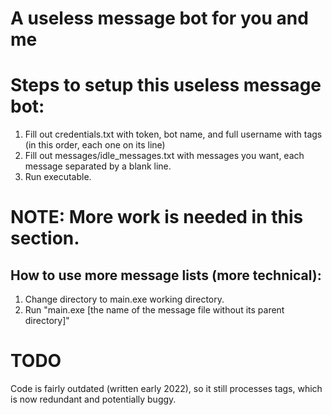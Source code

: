 # A useless message bot for you and me

# Steps to setup this useless message bot:
1. Fill out credentials.txt with token, bot name, and full username with tags (in this order, each one on its line)
2. Fill out messages/idle_messages.txt with messages you want, each message separated by a blank line. 
3. Run executable.

# NOTE: More work is needed in this section.
## How to use more message lists (more technical):
1. Change directory to main.exe working directory.
2. Run "main.exe [the name of the message file without its parent directory]"

# TODO
Code is fairly outdated (written early 2022), so it still processes tags, which is now redundant and potentially buggy.


